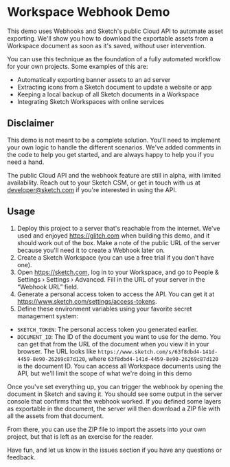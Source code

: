 # Workspace Webhook Demo

This demo uses Webhooks and Sketch's public Cloud API to automate asset exporting. We'll show you how to download the exportable assets from a Workspace document as soon as it's saved, without user intervention.

You can use this technique as the foundation of a fully automated workflow for your own projects. Some examples of this are:

- Automatically exporting banner assets to an ad server
- Extracting icons from a Sketch document to update a website or app
- Keeping a local backup of all Sketch documents in a Workspace
- Integrating Sketch Workspaces with online services

## Disclaimer

This demo is not meant to be a complete solution. You'll need to implement your own logic to handle the different scenarios. We've added comments in the code to help you get started, and are always happy to help you if you need a hand.

The public Cloud API and the webhook feature are still in alpha, with limited availability. Reach out to your Sketch CSM, or get in touch with us at <developer@sketch.com> if you're interested in using the API.

## Usage

1. Deploy this project to a server that's reachable from the internet. We've used and enjoyed <https://glitch.com> when building this demo, and it should work out of the box. Make a note of the public URL of the server because you'll need it to create a Webhook later on.
1. Create a Sketch Workspace (you can use a free trial if you don't have one).
1. Open <https://sketch.com>, log in to your Workspace, and go to People & Settings › Settings › Advanced. Fill in the URL of your server in the “Webhook URL” field.
1. Generate a personal access token to access the API. You can get it at <https://www.sketch.com/settings/access-tokens>.
1. Define these environment variables using your favorite secret management system:

- `SKETCH_TOKEN`: The personal access token you generated earlier.
- `DOCUMENT_ID`: The ID of the document you want to use for the demo. You can get that from the URL of the document when you view it in your browser. The URL looks like `https://www.sketch.com/s/63f8dbd4-141d-4459-8e90-26269c87d120`, where `63f8dbd4-141d-4459-8e90-26269c87d120` is the document ID. You can access all Workspace documents using the API, but we'll limit the scope of what we're doing in this demo

Once you've set everything up, you can trigger the webhook by opening the document in Sketch and saving it. You should see some output in the server console that confirms that the webhook worked. If you defined some layers as exportable in the document, the server will then download a ZIP file with all the assets from that document.

From there, you can use the ZIP file to import the assets into your own project, but that is left as an exercise for the reader.

Have fun, and let us know in the issues section if you have any questions or feedback.
